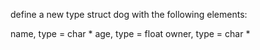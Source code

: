 define a new type struct dog with the following elements:

name, type = char *
age, type = float
owner, type = char *
